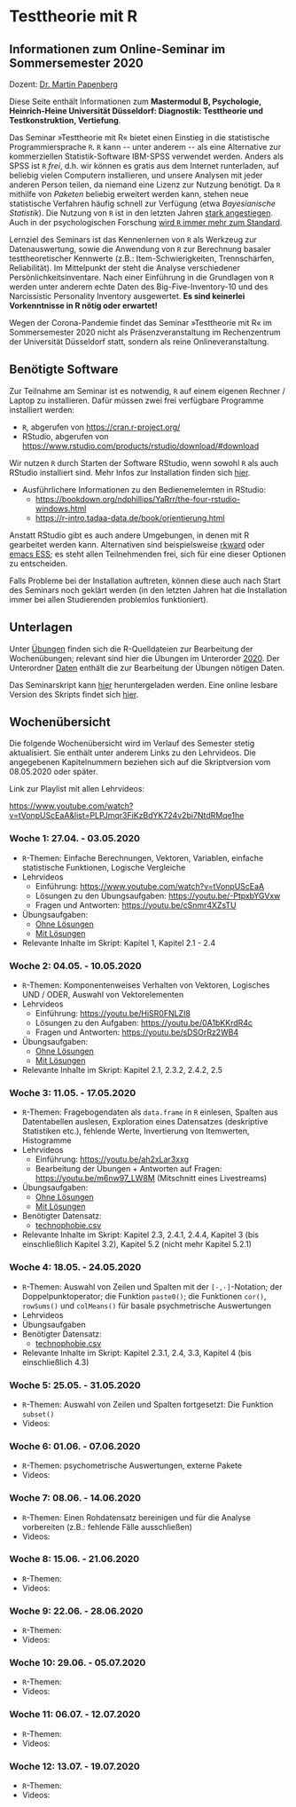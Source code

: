 # Testtheorie mit R

## Informationen zum Online-Seminar im Sommersemester 2020

Dozent: [Dr. Martin Papenberg](https://m-py.github.io/about/)

Diese Seite enthält Informationen zum **Mastermodul B, Psychologie, 
Heinrich-Heine Universität Düsseldorf: Diagnostik: Testtheorie und 
Testkonstruktion, Vertiefung**.

Das Seminar »Testtheorie mit R« bietet einen Einstieg in die 
statistische Programmiersprache `R`. `R` kann -- unter anderem -- als 
eine Alternative zur kommerziellen Statistik-Software IBM-SPSS verwendet 
werden. Anders als SPSS ist `R` *frei*, d.h. wir können es gratis aus 
dem Internet runterladen, auf beliebig vielen Computern installieren, 
und unsere Analysen mit jeder anderen Person teilen, da niemand eine 
Lizenz zur Nutzung benötigt. Da `R` mithilfe von *Paketen* beliebig 
erweitert werden kann, stehen neue statistische Verfahren häufig schnell 
zur Verfügung (etwa *Bayesianische Statistik*). Die Nutzung von `R` ist 
in den letzten Jahren [stark
angestiegen](https://stackoverflow.blog/2017/10/10/impressive-growth-r/).
Auch in der psychologischen Forschung [wird `R` immer mehr zum
Standard](https://www.psychologicalscience.org/observer/why-you-should-become-a-user-a-brief-introduction-to-r).

Lernziel des Seminars ist das Kennenlernen von `R` als Werkzeug zur 
Datenauswertung, sowie die Anwendung von `R` zur Berechnung basaler 
testtheoretischer Kennwerte (z.B.: Item-Schwierigkeiten, Trennschärfen, 
Reliabilität). Im Mittelpunkt der steht die Analyse verschiedener 
Persönlichkeitsinventare. Nach einer Einführung in die Grundlagen von 
`R` werden unter anderem echte Daten des Big-Five-Inventory-10 und des 
Narcissistic Personality Inventory ausgewertet. **Es sind keinerlei 
Vorkenntnisse in R nötig oder erwartet!**

Wegen der Corona-Pandemie findet das Seminar »Testtheorie mit R« im 
Sommersemester 2020 nicht als Präsenzveranstaltung im Rechenzentrum der 
Universität Düsseldorf statt, sondern als reine Onlineveranstaltung.

## Benötigte Software

Zur Teilnahme am Seminar ist es notwendig, `R` auf einem eigenen Rechner 
/ Laptop zu installieren. Dafür müssen zwei frei verfügbare Programme 
installiert werden:

- `R`, abgerufen von https://cran.r-project.org/
- RStudio, abgerufen von https://www.rstudio.com/products/rstudio/download/#download

Wir nutzen `R` durch Starten der Software RStudio, wenn sowohl `R` als 
auch RStudio installiert sind. Mehr Infos zur Installation finden sich 
[hier](https://m-py.github.io/TesttheorieR/einstieg.html#erste-schritte-mit-r). 

- Ausführlichere Informationen zu den Bedienemelemten in RStudio:
  + https://bookdown.org/ndphillips/YaRrr/the-four-rstudio-windows.html
  + https://r-intro.tadaa-data.de/book/orientierung.html

Anstatt RStudio gibt es auch andere Umgebungen, in denen mit R gearbeitet werden 
kann. Alternativen sind beispielsweise [rkward](https://rkward.kde.org/) oder 
[emacs ESS](https://ess.r-project.org/); es steht allen Teilnehmenden frei, sich 
für eine dieser Optionen zu entscheiden.

Falls Probleme bei der Installation auftreten, können diese auch nach 
Start des Seminars noch geklärt werden (in den letzten Jahren hat die 
Installation immer bei allen Studierenden problemlos funktioniert).

## Unterlagen

Unter [Übungen](https://github.com/m-Py/Testtheorie-R/tree/master/Uebungen) 
finden sich die R-Quelldateien zur Bearbeitung der Wochenübungen; relevant sind 
hier die Übungen im Unterorder [2020](https://github.com/m-Py/Testtheorie-R/tree/master/Uebungen/2020). 
Der Unterordner [Daten](https://github.com/m-Py/Testtheorie-R/tree/master/Uebungen/Daten) 
enthält die zur Bearbeitung der Übungen nötigen Daten. 

Das Seminarskript kann [hier](https://osf.io/nghyv/) heruntergeladen werden.
Eine online lesbare Version des Skripts findet sich 
[hier](https://m-py.github.io/TesttheorieR/).

## Wochenübersicht

Die folgende Wochenübersicht wird im Verlauf des Semester stetig 
aktualisiert. Sie enthält unter anderem Links zu den Lehrvideos. Die angegebenen 
Kapitelnummern beziehen sich auf die Skriptversion vom 08.05.2020 oder später.

Link zur Playlist mit allen Lehrvideos: 

https://www.youtube.com/watch?v=tVonpUScEaA&list=PLPJmqr3FiKzBdYK724v2bi7NtdRMqe1he

### Woche 1: 27.04. - 03.05.2020

- `R`-Themen: Einfache Berechnungen, Vektoren, Variablen, einfache statistische 
Funktionen, Logische Vergleiche
- Lehrvideos
  + Einführung: https://www.youtube.com/watch?v=tVonpUScEaA
  + Lösungen zu den Übungsaufgaben: https://youtu.be/-PtpxbYGVxw
  + Fragen und Antworten: https://youtu.be/cSnmr4XZsTU
- Übungsaufgaben: 
  + [Ohne Lösungen](https://github.com/m-Py/Testtheorie-R/blob/master/Uebungen/2020/01_Uebung.R)
  + [Mit Lösungen](https://github.com/m-Py/Testtheorie-R/blob/master/Uebungen/2020/01_Uebung_Loesungen.R)
- Relevante Inhalte im Skript: Kapitel 1, Kapitel 2.1 - 2.4

### Woche 2: 04.05. - 10.05.2020

- `R`-Themen: Komponentenweises Verhalten von Vektoren, Logisches UND / ODER, 
Auswahl von Vektorelementen
- Lehrvideos
  + Einführung: https://youtu.be/HiSR0FNLZI8
  + Lösungen zu den Aufgaben: https://youtu.be/0A1bKKrdR4c 
  + Fragen und Antworten: https://youtu.be/sDSOrRz2WB4 
- Übungsaufgaben: 
  + [Ohne Lösungen](https://github.com/m-Py/Testtheorie-R/blob/master/Uebungen/2020/02_Uebung.R)
  + [Mit Lösungen](https://github.com/m-Py/Testtheorie-R/blob/master/Uebungen/2020/02_Uebung_Loesungen.R)
- Relevante Inhalte im Skript: Kapitel 2.1, 2.3.2, 2.4.2, 2.5

### Woche 3: 11.05. - 17.05.2020

- `R`-Themen: Fragebogendaten als `data.frame` in `R` einlesen, Spalten aus 
Datentabellen auslesen, Exploration eines Datensatzes (deskriptive Statistiken 
etc.), fehlende Werte, Invertierung von Itemwerten, Histogramme
- Lehrvideos
  + Einführung: https://youtu.be/ah2xLar3xxg
  + Bearbeitung der Übungen + Antworten auf Fragen: https://youtu.be/m6nw97_LW8M (Mitschnitt eines Livestreams)
- Übungsaufgaben: 
  + [Ohne Lösungen](https://github.com/m-Py/Testtheorie-R/blob/master/Uebungen/2020/03_Uebung.R)
  + [Mit Lösungen](https://github.com/m-Py/Testtheorie-R/blob/master/Uebungen/2020/03_Uebung_Loesungen.R)
- Benötigter Datensatz: 
  + [technophobie.csv](https://raw.githubusercontent.com/m-Py/Testtheorie-R/master/Uebungen/Daten/technophobie.csv)
- Relevante Inhalte im Skript: Kapitel 2.3, 2.4.1, 2.4.4, Kapitel 3 (bis 
einschließlich Kapitel 3.2), Kapitel 5.2 (nicht mehr Kapitel 5.2.1)

### Woche 4: 18.05. - 24.05.2020

- `R`-Themen: Auswahl von Zeilen und Spalten mit der `[·,·]`-Notation;
der Doppelpunktoperator; die Funktion `paste0()`; die Funktionen `cor()`, 
`rowSums()` und `colMeans()` für basale psychmetrische Auswertungen
- Lehrvideos
- Übungsaufgaben
- Benötigter Datensatz: 
  + [technophobie.csv](https://raw.githubusercontent.com/m-Py/Testtheorie-R/master/Uebungen/Daten/technophobie.csv)
- Relevante Inhalte im Skript: Kapitel 2.3.1, 2.4, 3.3, Kapitel 4 (bis 
einschließlich 4.3)

### Woche 5: 25.05. - 31.05.2020

- `R`-Themen: Auswahl von Zeilen und Spalten fortgesetzt: Die Funktion `subset()`
- Videos:

### Woche 6: 01.06. - 07.06.2020

- `R`-Themen: psychometrische Auswertungen, externe Pakete
- Videos:

### Woche 7: 08.06. - 14.06.2020

- `R`-Themen: Einen Rohdatensatz bereinigen und für die Analyse vorbereiten 
(z.B.: fehlende Fälle ausschließen)
- Videos:

### Woche 8: 15.06. - 21.06.2020

- `R`-Themen: 
- Videos:

### Woche 9: 22.06. - 28.06.2020

- `R`-Themen: 
- Videos:

### Woche 10: 29.06. - 05.07.2020

- `R`-Themen: 
- Videos:

### Woche 11: 06.07. - 12.07.2020

- `R`-Themen: 
- Videos:

### Woche 12: 13.07. - 19.07.2020

- `R`-Themen: 
- Videos:
